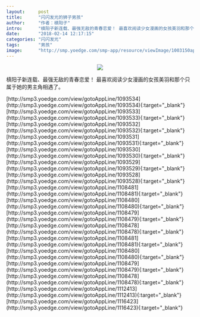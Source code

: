 ```yaml
---
layout:     post
title:      "闪闪发光的狮子男孩"
author:     "作者：槙阳子"
intro:      "槙阳子新连载、最强无敌的青春恋爱！ 最喜欢阅读少女漫画的女孩美羽和那个只属于她的男主角相遇了。"
date:       "2018-02-14 12:17:15"
categories: "闪闪发光"
tags:       "男孩"
image:      "http://smp.yoedge.com/smp-app/resource/viewImage/1003150appline.png"
---
```

<div style="text-align: center">
<p><img src="http://smp.yoedge.com/smp-app/resource/viewImage/1003150appline.png"/></p>
</div>
<p class="post-meta">
<span>槙阳子新连载、最强无敌的青春恋爱！ 最喜欢阅读少女漫画的女孩美羽和那个只属于她的男主角相遇了。</span>
</p>
[http://smp3.yoedge.com/view/gotoAppLine/1093534](http://smp3.yoedge.com/view/gotoAppLine/1093534){:target="_blank"}
[http://smp3.yoedge.com/view/gotoAppLine/1093533](http://smp3.yoedge.com/view/gotoAppLine/1093533){:target="_blank"}
[http://smp3.yoedge.com/view/gotoAppLine/1093532](http://smp3.yoedge.com/view/gotoAppLine/1093532){:target="_blank"}
[http://smp3.yoedge.com/view/gotoAppLine/1093531](http://smp3.yoedge.com/view/gotoAppLine/1093531){:target="_blank"}
[http://smp3.yoedge.com/view/gotoAppLine/1093530](http://smp3.yoedge.com/view/gotoAppLine/1093530){:target="_blank"}
[http://smp3.yoedge.com/view/gotoAppLine/1093529](http://smp3.yoedge.com/view/gotoAppLine/1093529){:target="_blank"}
[http://smp3.yoedge.com/view/gotoAppLine/1093528](http://smp3.yoedge.com/view/gotoAppLine/1093528){:target="_blank"}
[http://smp3.yoedge.com/view/gotoAppLine/1108481](http://smp3.yoedge.com/view/gotoAppLine/1108481){:target="_blank"}
[http://smp3.yoedge.com/view/gotoAppLine/1108480](http://smp3.yoedge.com/view/gotoAppLine/1108480){:target="_blank"}
[http://smp3.yoedge.com/view/gotoAppLine/1108479](http://smp3.yoedge.com/view/gotoAppLine/1108479){:target="_blank"}
[http://smp3.yoedge.com/view/gotoAppLine/1108478](http://smp3.yoedge.com/view/gotoAppLine/1108478){:target="_blank"}
[http://smp3.yoedge.com/view/gotoAppLine/1108481](http://smp3.yoedge.com/view/gotoAppLine/1108481){:target="_blank"}
[http://smp3.yoedge.com/view/gotoAppLine/1108480](http://smp3.yoedge.com/view/gotoAppLine/1108480){:target="_blank"}
[http://smp3.yoedge.com/view/gotoAppLine/1108479](http://smp3.yoedge.com/view/gotoAppLine/1108479){:target="_blank"}
[http://smp3.yoedge.com/view/gotoAppLine/1108478](http://smp3.yoedge.com/view/gotoAppLine/1108478){:target="_blank"}
[http://smp3.yoedge.com/view/gotoAppLine/1112413](http://smp3.yoedge.com/view/gotoAppLine/1112413){:target="_blank"}
[http://smp3.yoedge.com/view/gotoAppLine/1116423](http://smp3.yoedge.com/view/gotoAppLine/1116423){:target="_blank"}


